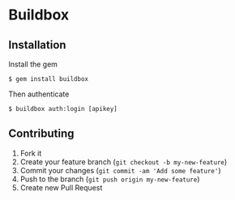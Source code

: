 # Buildbox

## Installation

Install the gem

    $ gem install buildbox

Then authenticate

    $ buildbox auth:login [apikey]

## Contributing

1. Fork it
2. Create your feature branch (`git checkout -b my-new-feature`)
3. Commit your changes (`git commit -am 'Add some feature'`)
4. Push to the branch (`git push origin my-new-feature`)
5. Create new Pull Request
